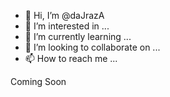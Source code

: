 - 👋 Hi, I’m @daJrazA
- 👀 I’m interested in ...
- 🌱 I’m currently learning ...
- 💞️ I’m looking to collaborate on ...
- 📫 How to reach me ...

<!---
daJrazA/daJrazA is a ✨ special ✨ repository because its `README.md` (this file) appears on your GitHub profile.
You can click the Preview link to take a look at your changes.
--->
Coming Soon
